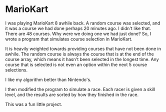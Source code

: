 # MarioKart
I was playing MarioKart 8 awhile back. A random course was selected, and it was a course we had done perhaps 20 minutes ago.
I didn't like that. There are 48 courses. Why were we doing one we had just done? So, I wrote a program that simulates course
selection in MarioKart. 

It is heavily weighted towards providing courses that have not been done in awhile. The random course is always the course that 
is at the end of the course array, which means it hasn't been selected in the longest time. Any course that is selected is not
even an option within the next 5 course selections. 

I like my algorithm better than Nintendo's. 

I then modified the program to simulate a race. Each racer is given a skill level, and the results are sorted by how they 
finished in the race. 

This was a fun little project. 
